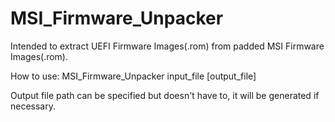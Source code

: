 # MSI_Firmware_Unpacker
Intended to extract UEFI Firmware Images(.rom) from padded MSI Firmware Images(.rom).

How to use:
MSI_Firmware_Unpacker input_file [output_file]

Output file path can be specified but doesn't have to, it will be generated if necessary.
